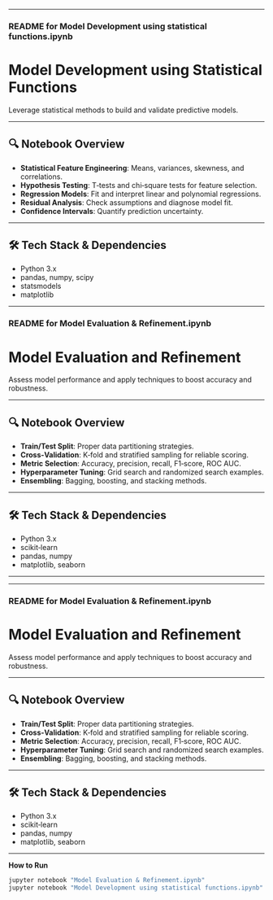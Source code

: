 
---

### README for **Model Development using statistical functions.ipynb**

# Model Development using Statistical Functions

Leverage statistical methods to build and validate predictive models.

---

## 🔍 Notebook Overview

- **Statistical Feature Engineering**: Means, variances, skewness, and correlations.  
- **Hypothesis Testing**: T‑tests and chi‑square tests for feature selection.  
- **Regression Models**: Fit and interpret linear and polynomial regressions.  
- **Residual Analysis**: Check assumptions and diagnose model fit.  
- **Confidence Intervals**: Quantify prediction uncertainty.

---

## 🛠️ Tech Stack & Dependencies

- Python 3.x  
- pandas, numpy, scipy  
- statsmodels  
- matplotlib  

---

### README for **Model Evaluation & Refinement.ipynb**
# Model Evaluation and Refinement

Assess model performance and apply techniques to boost accuracy and robustness.

---

## 🔍 Notebook Overview

- **Train/Test Split**: Proper data partitioning strategies.  
- **Cross‑Validation**: K‑fold and stratified sampling for reliable scoring.  
- **Metric Selection**: Accuracy, precision, recall, F1‑score, ROC AUC.  
- **Hyperparameter Tuning**: Grid search and randomized search examples.  
- **Ensembling**: Bagging, boosting, and stacking methods.

---

## 🛠️ Tech Stack & Dependencies

- Python 3.x  
- scikit‑learn  
- pandas, numpy  
- matplotlib, seaborn  

---


---

### README for **Model Evaluation & Refinement.ipynb**


# Model Evaluation and Refinement

Assess model performance and apply techniques to boost accuracy and robustness.

---

## 🔍 Notebook Overview

- **Train/Test Split**: Proper data partitioning strategies.  
- **Cross‑Validation**: K‑fold and stratified sampling for reliable scoring.  
- **Metric Selection**: Accuracy, precision, recall, F1‑score, ROC AUC.  
- **Hyperparameter Tuning**: Grid search and randomized search examples.  
- **Ensembling**: Bagging, boosting, and stacking methods.

---

## 🛠️ Tech Stack & Dependencies

- Python 3.x  
- scikit‑learn  
- pandas, numpy  
- matplotlib, seaborn  

---

**How to Run**

```bash
jupyter notebook "Model Evaluation & Refinement.ipynb"
jupyter notebook "Model Development using statistical functions.ipynb"




